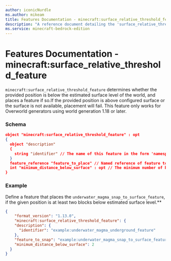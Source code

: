 ```yaml
---
author: iconicNurdle
ms.author: mikeam
title: Features Documentation - minecraft:surface_relative_threshold_feature
description: "A reference document detailing the 'surface_relative_threshold' feature"
ms.service: minecraft-bedrock-edition
---
```


# Features Documentation - minecraft:surface_relative_threshold_feature

`minecraft:surface_relative_threshold_feature` determines whether the provided position is below the estimated surface level of the world, and places a feature if so.If the provided position is above configured surface or the surface is not available, placement will fail. This feature only works for Overworld generators using world generation 1.18 or later.

### Schema

```json
object "minecraft:surface_relative_threshold_feature" : opt
{
  object "description"
  {
    string "identifier" // The name of this feature in the form 'namespace_name:feature_name'. 'feature_name' must match the filename.
  }
  feature_reference "feature_to_place" // Named reference of feature to be placed
  int "minimum_distance_below_surface" : opt // The minimum number of blocks required to be between the estimated surface level and a valid place for this feature. Defaults to zero.
}
```

### Example

Define a feature that places the `underwater_magma_snap_to_surface_feature`, if the given position is at least two blocks below estimated surface level.**

```json
{
    "format_version": "1.13.0",
    "minecraft:surface_relative_threshold_feature": {
    "description": {
      "identifier": "example:underwater_magma_underground_feature"
    },
    "feature_to_snap": "example:underwater_magma_snap_to_surface_feature",
    "minimum_distance_below_surface": 2
  }
}
```
